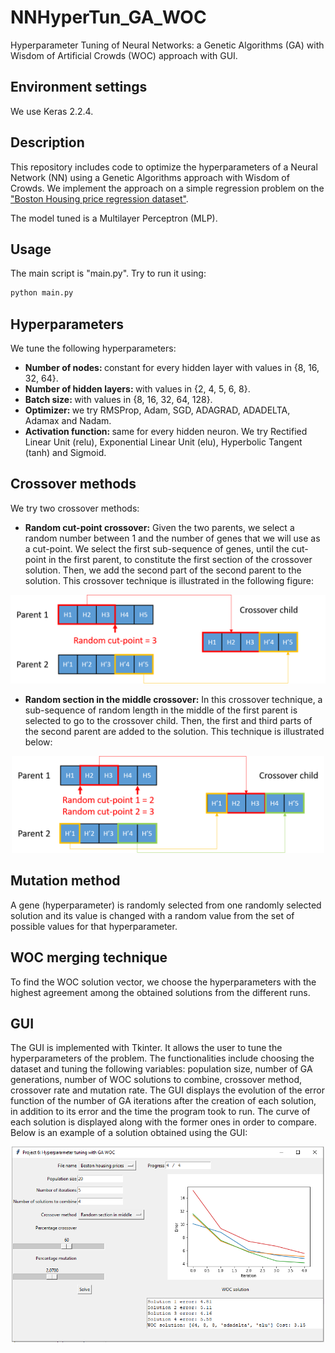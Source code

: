 # NNHyperTun_GA_WOC
Hyperparameter Tuning of Neural Networks: a Genetic Algorithms (GA) with Wisdom of Artificial Crowds (WOC) approach with GUI.

## Environment settings
We use Keras 2.2.4.

## Description
This repository includes code to optimize the hyperparameters of a Neural Network (NN) using a Genetic Algorithms approach with Wisdom of Crowds. We implement the approach on a simple regression problem on the <a href="https://keras.io/api/datasets/boston_housing/">"Boston Housing price regression dataset"</a>.

The model tuned is a Multilayer Perceptron (MLP).

## Usage
The main script is "main.py". Try to run it using:
```bash
python main.py
```

## Hyperparameters
We tune the following hyperparameters:
* <b>Number of nodes: </b> constant for every hidden layer with values in {8, 16, 32, 64}.
* <b>Number of hidden layers: </b> with values in {2, 4, 5, 6, 8}.
* <b>Batch size: </b> with values in {8, 16, 32, 64, 128}.
* <b>Optimizer: </b> we try RMSProp, Adam, SGD, ADAGRAD, ADADELTA, Adamax and Nadam.
* <b>Activation function: </b> same for every hidden neuron. We try Rectified Linear Unit (relu), Exponential Linear Unit (elu), Hyperbolic Tangent (tanh) and Sigmoid.

## Crossover methods
We try two crossover methods:
* <b>Random cut-point crossover:</b>
Given the two parents, we select a random number between 1 and the number of genes that we will use as a cut-point. We select the first sub-sequence of genes, until the cut-point in the first parent, to constitute the first section of the crossover solution. Then, we add the second part of the second parent to the solution. This crossover technique is illustrated in the following figure:

<p align="center">
  <img src="https://github.com/KhalilDMK/NNHyperTun_GA_WOC/blob/master/Images/Random%20cutpoint%201.png" width="600">
</p>

* <b>Random section in the middle crossover:</b>
In this crossover technique, a sub-sequence of random length in the middle of the first parent is selected to go to the crossover child. Then, the first and third parts of the second parent are added to the solution. This technique is illustrated below:

<p align="center">
  <img src="https://github.com/KhalilDMK/NNHyperTun_GA_WOC/blob/master/Images/Random%20section%20in%20middle%201.png" width="500">
</p>

## Mutation method
A gene (hyperparameter) is randomly selected from one randomly selected solution and its value is changed with a random value from the set of possible values for that hyperparameter.

## WOC merging technique
To find the WOC solution vector, we choose the hyperparameters with the highest agreement among the obtained solutions from the different runs.

## GUI
The GUI is implemented with Tkinter. It allows the user to tune the hyperparameters of the problem. The functionalities include choosing the dataset and tuning the following variables: population size, number of GA generations, number of WOC solutions to combine, crossover method, crossover rate and mutation rate. The GUI displays the evolution of the error function of the number of GA iterations after the creation of each solution, in addition to its error and the time the program took to run. The curve of each solution is displayed along with the former ones in order to compare. Below is an example of a solution obtained using the GUI:

<p align="center">
  <img src="https://github.com/KhalilDMK/NNHyperTun_GA_WOC/blob/master/Images/demo%20step%203.png" width="500">
</p>
